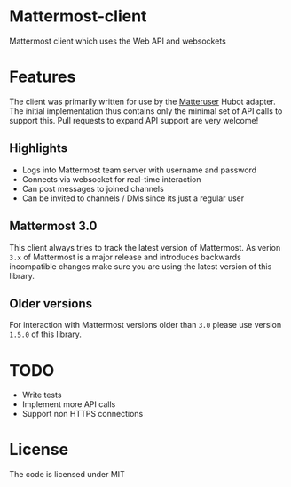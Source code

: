 # Mattermost-client

Mattermost client which uses the Web API and websockets

# Features

The client was primarily written for use by the [Matteruser](https://github.com/loafoe/hubot-matteruser) Hubot adapter.
The initial implementation thus contains only the minimal set of API calls to support this. Pull requests to expand API support are very welcome!

## Highlights

- Logs into Mattermost team server with username and password
- Connects via websocket for real-time interaction
- Can post messages to joined channels
- Can be invited to channels / DMs since its just a regular user

## Mattermost 3.0

This client always tries to track the latest version of Mattermost.
As verion `3.x` of Mattermost is a major release and introduces backwards incompatible changes make sure you 
are using the latest version of this library.

## Older versions

For interaction with Mattermost versions older than `3.0` please use version `1.5.0` of this library.

# TODO

- Write tests
- Implement more API calls
- Support non HTTPS connections

# License

The code is licensed under MIT
